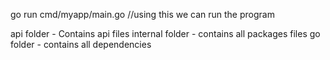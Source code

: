 go run cmd/myapp/main.go
//using this we can run the program

api folder - Contains api files
internal folder - contains all packages files
go folder - contains all dependencies

